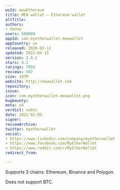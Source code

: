 ```yaml
---
wsId: mewEthereum
title: MEW wallet – Ethereum wallet
altTitle: 
authors:
- danny
users: 500000
appId: com.myetherwallet.mewwallet
appCountry: us
released: 2020-03-11
updated: 2022-04-15
version: 2.4.2
stars: 4.1
ratings: 7093
reviews: 507
size: 107M
website: http://mewwallet.com
repository: 
issue: 
icon: com.myetherwallet.mewwallet.png
bugbounty: 
meta: ok
verdict: nobtc
date: 2021-02-05
signer: 
reviewArchive: 
twitter: myetherwallet
social:
- https://www.linkedin.com/company/myetherwallet
- https://www.facebook.com/MyEtherWallet
- https://www.reddit.com/r/MyEtherWallet
redirect_from: 

---
```


Supports 3 chains: Ethereum, Binance and Polygon. 

Does not support BTC.